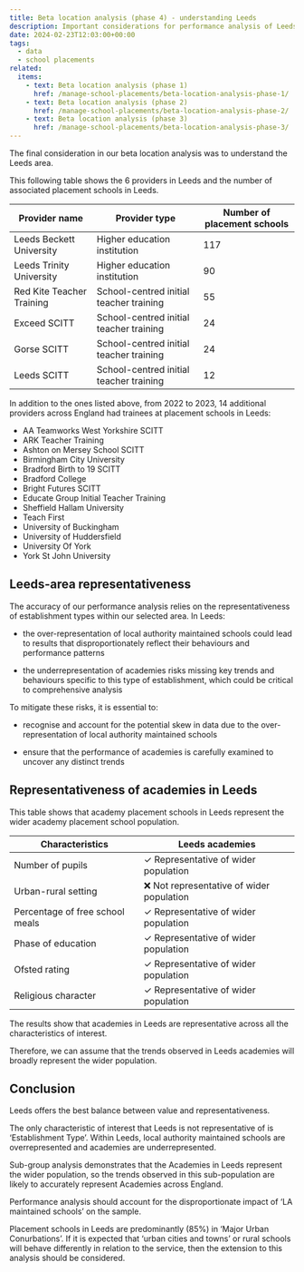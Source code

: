 ```yaml
---
title: Beta location analysis (phase 4) - understanding Leeds
description: Important considerations for performance analysis of Leeds as the beta sample location
date: 2024-02-23T12:03:00+00:00
tags:
  - data
  - school placements
related:
  items:
    - text: Beta location analysis (phase 1)
      href: /manage-school-placements/beta-location-analysis-phase-1/
    - text: Beta location analysis (phase 2)
      href: /manage-school-placements/beta-location-analysis-phase-2/
    - text: Beta location analysis (phase 3)
      href: /manage-school-placements/beta-location-analysis-phase-3/
---
```


The final consideration in our beta location analysis was to understand the Leeds area.

This following table shows the 6 providers in Leeds and the number of associated placement schools in Leeds.

| Provider name | Provider type | Number of placement schools |
| --- | --- | --- |
| Leeds Beckett University | Higher education institution | 117 |
| Leeds Trinity University | Higher education institution | 90 |
| Red Kite Teacher Training | School-centred initial teacher training  | 55 |
| Exceed SCITT | School-centred initial teacher training | 24 |
| Gorse SCITT | School-centred initial teacher training | 24 |
| Leeds SCITT | School-centred initial teacher training | 12 |

In addition to the ones listed above, from 2022 to 2023, 14 additional providers across England had trainees at placement schools in Leeds:

- AA Teamworks West Yorkshire SCITT
- ARK Teacher Training
- Ashton on Mersey School SCITT
- Birmingham City University
- Bradford Birth to 19 SCITT
- Bradford College
- Bright Futures SCITT
- Educate Group Initial Teacher Training
- Sheffield Hallam University
- Teach First
- University of Buckingham
- University of Huddersfield
- University Of York
- York St John University

## Leeds-area representativeness

The accuracy of our performance analysis relies on the representativeness of establishment types within our selected area. In Leeds:

- the over-representation of local authority maintained schools could lead to results that disproportionately reflect their behaviours and performance patterns

- the underrepresentation of academies risks missing key trends and behaviours specific to this type of establishment, which could be critical to comprehensive analysis

To mitigate these risks, it is essential to:

- recognise and account for the potential skew in data due to the over-representation of local authority maintained schools

- ensure that the performance of academies is carefully examined to uncover any distinct trends

## Representativeness of academies in Leeds

This table shows that academy placement schools in Leeds represent the wider academy placement school population.

| Characteristics | Leeds academies |
| --- | --- |
| Number of pupils | ✓ Representative of wider population |
| Urban-rural setting | ❌ Not representative of wider population |
| Percentage of free school meals | ✓ Representative of wider population |
| Phase of education | ✓ Representative of wider population |
| Ofsted rating | ✓ Representative of wider population |
| Religious character | ✓ Representative of wider population |

The results show that academies in Leeds are representative across all the characteristics of interest.

Therefore, we can assume that the trends observed in Leeds academies will broadly represent the wider population.

## Conclusion

Leeds offers the best balance between value and representativeness.

The only characteristic of interest that Leeds is not representative of is ‘Establishment Type’. Within Leeds, local authority maintained schools are overrepresented and academies are underrepresented.

Sub-group analysis demonstrates that the Academies in Leeds represent the wider population, so the trends observed in this sub-population are likely to accurately represent Academies across England.

Performance analysis should account for the disproportionate impact of ‘LA maintained schools’ on the sample.

Placement schools in Leeds are predominantly (85%) in ‘Major Urban Conurbations’. If it is expected that ‘urban cities and towns’ or rural schools will behave differently in relation to the service, then the extension to this analysis should be considered.
